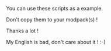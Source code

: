 You can use these scripts as a example.

Don't copy them to your modpack(s) !

Thanks a lot !

My English is bad, don't care about it !   :-)
